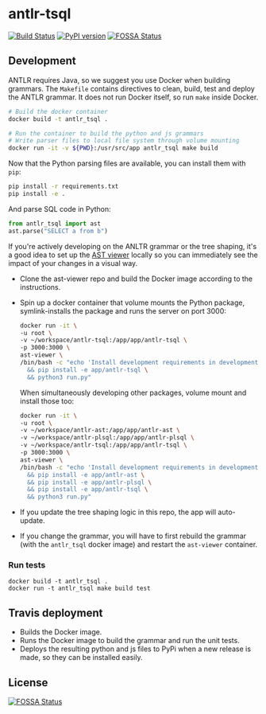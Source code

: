 # antlr-tsql

[![Build Status](https://travis-ci.org/datacamp/antlr-tsql.svg?branch=master)](https://travis-ci.org/datacamp/antlr-tsql)
[![PyPI version](https://badge.fury.io/py/antlr-tsql.svg)](https://badge.fury.io/py/antlr-tsql)
[![FOSSA Status](https://app.fossa.io/api/projects/git%2Bgithub.com%2Fdatacamp%2Fantlr-tsql.svg?type=shield)](https://app.fossa.io/projects/git%2Bgithub.com%2Fdatacamp%2Fantlr-tsql?ref=badge_shield)

## Development

ANTLR requires Java, so we suggest you use Docker when building grammars. The `Makefile` contains directives to clean, build, test and deploy the ANTLR grammar. It does not run Docker itself, so run `make` inside Docker.

```bash
# Build the docker container
docker build -t antlr_tsql .

# Run the container to build the python and js grammars
# Write parser files to local file system through volume mounting
docker run -it -v ${PWD}:/usr/src/app antlr_tsql make build
```

Now that the Python parsing files are available, you can install them with `pip`:

```bash
pip install -r requirements.txt
pip install -e .
```

And parse SQL code in Python:

```python
from antlr_tsql import ast
ast.parse("SELECT a from b")
```

If you're actively developing on the ANLTR grammar or the tree shaping, it's a good idea to set up the [AST viewer](https://github.com/datacamp/ast-viewer) locally so you can immediately see the impact of your changes in a visual way.

- Clone the ast-viewer repo and build the Docker image according to the instructions.
- Spin up a docker container that volume mounts the Python package, symlink-installs the package and runs the server on port 3000:

  ```bash
  docker run -it \
  -u root \
  -v ~/workspace/antlr-tsql:/app/app/antlr-tsql \
  -p 3000:3000 \
  ast-viewer \
  /bin/bash -c "echo 'Install development requirements in development:' \
    && pip install -e app/antlr-tsql \
    && python3 run.py"
  ```
  
  When simultaneously developing other packages, volume mount and install those too:
  
  ```bash
  docker run -it \
  -u root \
  -v ~/workspace/antlr-ast:/app/app/antlr-ast \
  -v ~/workspace/antlr-plsql:/app/app/antlr-plsql \
  -v ~/workspace/antlr-tsql:/app/app/antlr-tsql \
  -p 3000:3000 \
  ast-viewer \
  /bin/bash -c "echo 'Install development requirements in development:' \
    && pip install -e app/antlr-ast \
    && pip install -e app/antlr-plsql \
    && pip install -e app/antlr-tsql \
    && python3 run.py"
  ```

- If you update the tree shaping logic in this repo, the app will auto-update.
- If you change the grammar, you will have to first rebuild the grammar (with the `antlr_tsql` docker image) and restart the `ast-viewer` container.

### Run tests

```
docker build -t antlr_tsql .
docker run -t antlr_tsql make build test
```

## Travis deployment

- Builds the Docker image.
- Runs the Docker image to build the grammar and run the unit tests.
- Deploys the resulting python and js files to PyPi when a new release is made, so they can be installed easily.


## License
[![FOSSA Status](https://app.fossa.io/api/projects/git%2Bgithub.com%2Fdatacamp%2Fantlr-tsql.svg?type=large)](https://app.fossa.io/projects/git%2Bgithub.com%2Fdatacamp%2Fantlr-tsql?ref=badge_large)
